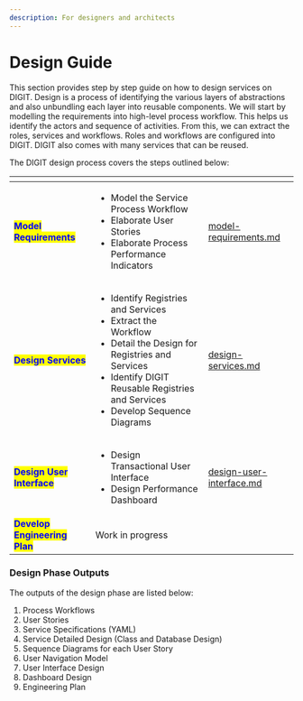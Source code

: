 ```yaml
---
description: For designers and architects
---
```


# Design Guide

This section provides step by step guide on how to design services on DIGIT. Design is a process of identifying the various layers of abstractions and also unbundling each layer into reusable components. We will start by modelling the requirements into high-level process workflow. This helps us identify the actors and sequence of activities. From this, we can extract the roles, services and workflows. Roles and workflows are configured into DIGIT. DIGIT also comes with many services that can be reused.&#x20;

The DIGIT design process covers the steps outlined below:

<table data-card-size="large" data-view="cards"><thead><tr><th></th><th></th><th data-hidden data-card-target data-type="content-ref"></th></tr></thead><tbody><tr><td><mark style="color:blue;"><strong>Model Requirements</strong></mark></td><td><p></p><ul><li>Model the Service Process Workflow</li><li>Elaborate User Stories</li><li>Elaborate Process Performance Indicators</li></ul></td><td><a href="model-requirements.md">model-requirements.md</a></td></tr><tr><td><mark style="color:blue;"><strong>Design Services</strong></mark></td><td><p></p><ul><li>Identify Registries and Services </li><li>Extract the Workflow</li><li>Detail the Design for Registries and Services </li><li>Identify DIGIT Reusable Registries and Services</li><li>Develop Sequence Diagrams</li></ul></td><td><a href="design-services.md">design-services.md</a></td></tr><tr><td><mark style="color:blue;"><strong>Design User Interface</strong></mark></td><td><p></p><ul><li>Design Transactional User Interface</li><li>Design Performance Dashboard</li></ul></td><td><a href="design-user-interface.md">design-user-interface.md</a></td></tr><tr><td><mark style="color:blue;"><strong>Develop Engineering Plan</strong></mark></td><td>Work in progress</td><td></td></tr></tbody></table>

### Design Phase Outputs

The outputs of the design phase are listed below:

1. Process Workflows
2. User Stories
3. Service Specifications (YAML)
4. Service Detailed Design (Class and Database Design)
5. Sequence Diagrams for each User Story&#x20;
6. User Navigation Model
7. User Interface Design
8. Dashboard Design
9. Engineering Plan

